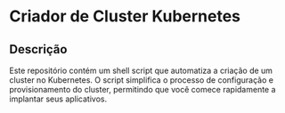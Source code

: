 # Criador de Cluster Kubernetes

## Descrição
Este repositório contém um shell script que automatiza a criação de um cluster no Kubernetes. O script simplifica o processo de configuração e provisionamento do cluster, permitindo que você comece rapidamente a implantar seus aplicativos.
